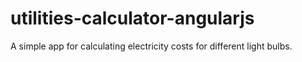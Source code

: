 # utilities-calculator-angularjs
A simple app for calculating electricity costs for different light bulbs.
